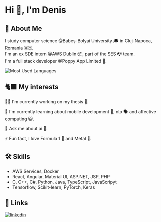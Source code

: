 # Hi 👋, I'm Denis

## 🚀 About Me
I study computer science @Babeș-Bolyai University 🎓 in Cluj-Napoca, Romania 🇷🇴.  
I'm an ex SDE intern @AWS Dublin 📦, part of the SES 📭 team.  
I'm a full stack developer @Poppy App Limited 🌹.

![Most Used Languages](https://github-readme-stats.vercel.app/api/top-langs?username=denis-vp&show_icons=true&locale=en&layout=compact)

## 🐈‍⬛ My interests
👩‍💻 I'm currently working on my thesis 📜.

🧠 I'm currently learning about mobile development 📱, nlp 🗣️ and affective computing 😺.

💬 Ask me about ai 🤖.

⚡️ Fun fact, I love Formula 1 🏁 and Metal 🎸.

## 🛠 Skills
- AWS Services, Docker  
- React, Angular, Material UI, ASP.NET, JSP, PHP  
- C, C++, C#, Python, Java, TypeScript, JavaScripyt
- Tensorflow, Scikit-learn, PyTorch, Keras

## 🔗 Links
[![linkedin](https://img.shields.io/badge/linkedin-0A66C2?style=for-the-badge&logo=linkedin&logoColor=white)](https://www.linkedin.com/in/denis-pop-966500260/)
